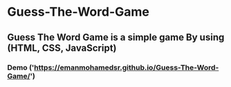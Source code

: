 # Guess-The-Word-Game
## Guess The Word Game is a simple game By using (HTML, CSS, JavaScript)
### Demo ('https://emanmohamedsr.github.io/Guess-The-Word-Game/')
